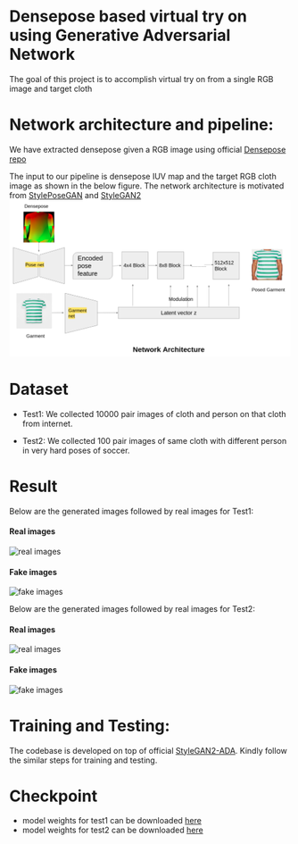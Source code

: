 # Densepose based virtual try on using Generative Adversarial Network

The goal of this project is to accomplish virtual try on from a single RGB image and target cloth

# Network architecture and pipeline:
We have extracted densepose given a RGB image using official [Densepose repo](https://github.com/facebookresearch/detectron2/tree/main/projects/DensePose)

The input to our pipeline is densepose IUV map and the target RGB cloth image as shown in the below figure. The network architecture is motivated from [StylePoseGAN](https://vcai.mpi-inf.mpg.de/projects/Styleposegan/) and [StyleGAN2](http://arxiv.org/abs/1912.04958)
![input-output-pipeline](images/pipeline.png)

# Dataset
- Test1: We collected 10000 pair images of cloth and person on that cloth from internet. 

- Test2: We collected 100 pair images of same cloth with different person in very hard poses of soccer.

# Result
Below are the generated images followed by real images for Test1:
#### Real images
![real images](images/reals_test1.png)
#### Fake images
![fake images](images/fakes_test1.png)

Below are the generated images followed by real images for Test2:
#### Real images
![real images](images/reals_test2.png)
#### Fake images
![fake images](images/fakes_test2.png)

# Training and Testing:
The codebase is developed on top of official [StyleGAN2-ADA](https://github.com/NVlabs/stylegan2-ada-pytorch). Kindly follow the similar steps for training and testing.

# Checkpoint
- model weights for test1 can be downloaded [here](https://drive.google.com/drive/folders/1g8-1ZR_e3lLUx2NpS4xZo1jdLDHup_R7?usp=sharing)
- model weights for test2 can be downloaded [here](https://drive.google.com/drive/folders/1g8-1ZR_e3lLUx2NpS4xZo1jdLDHup_R7?usp=sharing)









